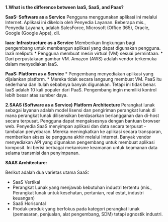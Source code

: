 **1.What is the difference between IaaS, SaaS, and Paas?**

**SaaS: Software as a Service**
  Pengguna menggunakan aplikasi ini melalui Internet. 
Aplikasi ini dikelola oleh Penyedia Layanan. Beberapa mis., Penyedia Layanan, 
adalah SalesForce, Microsoft (Office 365), Oracle, Google (Google Apps), dll.

**Iaas: Infrastructure as a Service**
  Memberikan lingkungan bagi pengembang untuk membangun aplikasi yang dapat digunakan pengguna. 
IaaS meliputi: 
                * Pengguna membuat mesin virtual (VM) sesuai permintaan.
                * Dari perpustakaan gambar VM.
Amazon (AWS) adalah vendor terkemuka dalam menyediakan IaaS.

**PaaS: Platform as a Service**
    * Pengembang menyediakan aplikasi yang dijalankan platform.
    * Mereka tidak secara langsung membuat VM.
PaaS itu sederhana dan itulah sebabnya banyak digunakan. Tetapi ini tidak benar. 
IaaS adalah 10 kali populer dari PaaS. Pengembang ingin memiliki kontrol lebih besar atas sumber daya.



**2.SAAS (Software as a Service) Platform Architecture**
   Perangkat lunak sebagai layanan adalah model lisensi dan pengiriman perangkat lunak di mana perangkat 
lunak dilisensikan berdasarkan berlangganan dan di-host secara terpusat. Pengguna dapat mengaksesnya dengan 
bantuan browser web.
  Penyedia SaaS menyimpan aplikasi dan data secara terpusat - tambalan penyebaran. Mereka meningkatkan ke aplikasi secara transparan, memberikan akses ke pengguna akhir melalui Internet. Banyak vendor menyediakan API yang digunakan pengembang untuk membuat aplikasi komposit. Ini berisi berbagai mekanisme keamanan untuk keamanan data selama transmisi dan penyimpanan.

**SAAS Architecture:**

Berikut adalah dua varietas utama SaaS:

 * SaaS Vertikal
 * Perangkat Lunak yang menjawab kebutuhan industri tertentu (mis., Perangkat lunak untuk kesehatan, pertanian, real estat, industri          keuangan)
 * SaaS Horisontal
 * Produk-produk yang berfokus pada kategori perangkat lunak (pemasaran, penjualan, alat pengembang, SDM) tetapi agnostik industri.
